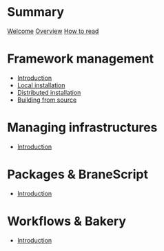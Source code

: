 # Summary

[Welcome](./welcome.md)
[Overview](./overview.md)
[How to read](./how-to-read.md)

# Framework management
 - [Introduction](./management/introduction.md)
 - [Local installation](./management/local-install.md)
 - [Distributed installation](./management/distributed-install.md)
 - [Building from source](./management/build-from-source.md)

# Managing infrastructures
 - [Introduction]()

# Packages & BraneScript
 - [Introduction]()

# Workflows & Bakery
 - [Introduction]()
